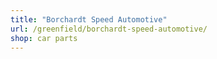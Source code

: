 ```yaml
---
title: "Borchardt Speed Automotive"
url: /greenfield/borchardt-speed-automotive/
shop: car parts
---
```

